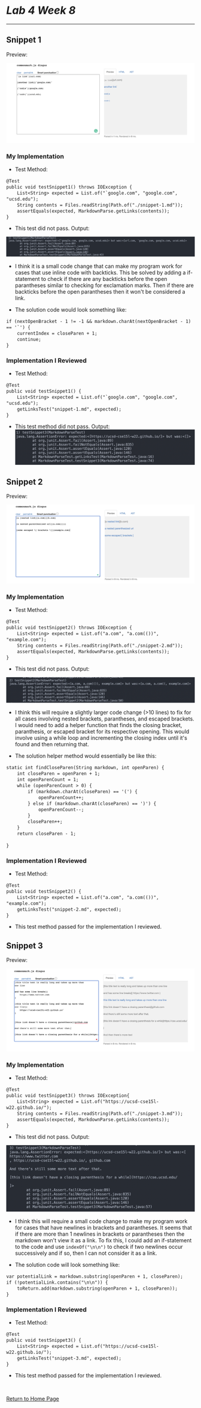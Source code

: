 # _Lab 4 Week 8_

---

## **Snippet 1**

Preview:

![Snippet1](Screenshots/Snippet1.png)

### My Implementation

* Test Method:

```
@Test
public void testSnippet1() throws IOException {
    List<String> expected = List.of("`google.com", "google.com", "ucsd.edu");
    String contents = Files.readString(Path.of("./snippet-1.md"));
    assertEquals(expected, MarkdownParse.getLinks(contents));    
}
```

* This test did not pass. Output:

![Snippet1Fail](Screenshots/Snippet1Fail.png)

* I think it is a small code change that can make my program work for cases that use inline code with backticks. This be solved by adding a if-statement to check if there are any backticks before the open parantheses similar to checking for exclamation marks. Then if there are backticks before the open parantheses then it won't be considered a link.

* The solution code would look something like: 

```
if (nextOpenBracket - 1 != -1 && markdown.charAt(nextOpenBracket - 1) == '`') {
    currentIndex = closeParen + 1;
    continue;
}
```

### Implementation I Reviewed

* Test Method:
```
@Test
public void testSnippet1() {
    List<String> expected = List.of("`google.com", "google.com", "ucsd.edu");
    getLinksTest("snippet-1.md", expected);
}
```

* This test method did not pass. Output: 
![ReviewSnippet1Fail](Screenshots/ReviewSnippet1Fail.png)

## **Snippet 2**

Preview:

![Snippet2](Screenshots/Snippet2.png)

### My Implementation

* Test Method:
```
@Test
public void testSnippet2() throws IOException {
    List<String> expected = List.of("a.com", "a.com(())", "example.com");
    String contents = Files.readString(Path.of("./snippet-2.md"));
    assertEquals(expected, MarkdownParse.getLinks(contents));
}
```

* This test did not pass. Output:

![Snippet2Fail](Screenshots/Snippet2Fail.png)

* I think this will require a slightly larger code change (>10 lines) to fix for all cases involving nested brackets, parantheses, and escaped brackets. I would need to add a helper function that finds the closing bracket, paranthesis, or escaped bracket for its respective opening. This would involve using a while loop and incrementing the closing index until it's found and then returning that.

* The solution helper method would essentially be like this: 

```
static int findCloseParen(String markdown, int openParen) {
    int closeParen = openParen + 1;
    int openParenCount = 1;
    while (openParenCount > 0) {
        if (markdown.charAt(closeParen) == '(') {
            openParenCount++;
        } else if (markdown.charAt(closeParen) == ')') {
            openParenCount--;
        }
        closeParen++;
    }
    return closeParen - 1;

}
```

### Implementation I Reviewed

* Test Method:
```
@Test
public void testSnippet2() {
    List<String> expected = List.of("a.com", "a.com(())", "example.com");
    getLinksTest("snippet-2.md", expected);
}
```

* This test method passed for the implementation I reviewed.

## **Snippet 3**

Preview:

![Snippet3](Screenshots/Snippet3.png)

### My Implementation

* Test Method:

```
@Test
public void testSnippet3() throws IOException{
    List<String> expected = List.of("https://ucsd-cse15l-w22.github.io/");
    String contents = Files.readString(Path.of("./snippet-3.md"));
    assertEquals(expected, MarkdownParse.getLinks(contents));
}
```

* This test did not pass. Output:

![Snippet3Fail](Screenshots/Snippet3Fail.png)

* I think this will require a small code change to make my program work for cases that have newlines in brackets and parantheses. It seems that if there are more than 1 newlines in brackets or parantheses then the markdown won't view it as a link. To fix this, I could add an if-statement to the code and use `indexOf("\n\n")` to check if two newlines occur successively and if so, then I can not consider it as a link.

* The solution code will look something like:

```
var potentialLink = markdown.substring(openParen + 1, closeParen);
if (!potentialLink.contains("\n\n")) {
    toReturn.add(markdown.substring(openParen + 1, closeParen));
}
```

### Implementation I Reviewed

* Test Method:

```
@Test
public void testSnippet3() {
    List<String> expected = List.of("https://ucsd-cse15l-w22.github.io/");
    getLinksTest("snippet-3.md", expected);
}
```

* This test method passed for the implementation I reviewed.

<br>

[Return to Home Page](https://jusinucsd26.github.io/cse15l-lab-reports/)